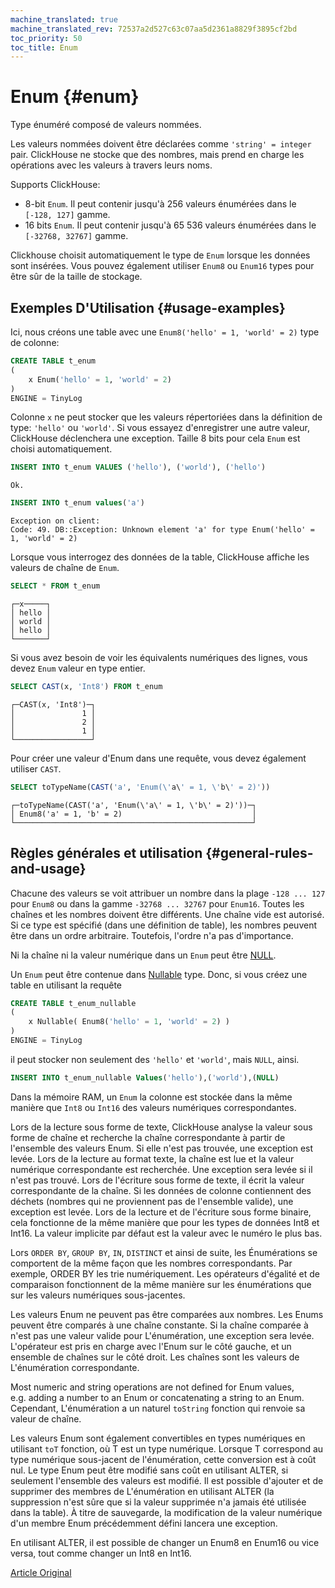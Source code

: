 ```yaml
---
machine_translated: true
machine_translated_rev: 72537a2d527c63c07aa5d2361a8829f3895cf2bd
toc_priority: 50
toc_title: Enum
---
```


# Enum {#enum}

Type énuméré composé de valeurs nommées.

Les valeurs nommées doivent être déclarées comme `'string' = integer` pair. ClickHouse ne stocke que des nombres, mais prend en charge les opérations avec les valeurs à travers leurs noms.

Supports ClickHouse:

-   8-bit `Enum`. Il peut contenir jusqu'à 256 valeurs énumérées dans le `[-128, 127]` gamme.
-   16 bits `Enum`. Il peut contenir jusqu'à 65 536 valeurs énumérées dans le `[-32768, 32767]` gamme.

Clickhouse choisit automatiquement le type de `Enum` lorsque les données sont insérées. Vous pouvez également utiliser `Enum8` ou `Enum16` types pour être sûr de la taille de stockage.

## Exemples D'Utilisation {#usage-examples}

Ici, nous créons une table avec une `Enum8('hello' = 1, 'world' = 2)` type de colonne:

``` sql
CREATE TABLE t_enum
(
    x Enum('hello' = 1, 'world' = 2)
)
ENGINE = TinyLog
```

Colonne `x` ne peut stocker que les valeurs répertoriées dans la définition de type: `'hello'` ou `'world'`. Si vous essayez d'enregistrer une autre valeur, ClickHouse déclenchera une exception. Taille 8 bits pour cela `Enum` est choisi automatiquement.

``` sql
INSERT INTO t_enum VALUES ('hello'), ('world'), ('hello')
```

``` text
Ok.
```

``` sql
INSERT INTO t_enum values('a')
```

``` text
Exception on client:
Code: 49. DB::Exception: Unknown element 'a' for type Enum('hello' = 1, 'world' = 2)
```

Lorsque vous interrogez des données de la table, ClickHouse affiche les valeurs de chaîne de `Enum`.

``` sql
SELECT * FROM t_enum
```

``` text
┌─x─────┐
│ hello │
│ world │
│ hello │
└───────┘
```

Si vous avez besoin de voir les équivalents numériques des lignes, vous devez `Enum` valeur en type entier.

``` sql
SELECT CAST(x, 'Int8') FROM t_enum
```

``` text
┌─CAST(x, 'Int8')─┐
│               1 │
│               2 │
│               1 │
└─────────────────┘
```

Pour créer une valeur d'Enum dans une requête, vous devez également utiliser `CAST`.

``` sql
SELECT toTypeName(CAST('a', 'Enum(\'a\' = 1, \'b\' = 2)'))
```

``` text
┌─toTypeName(CAST('a', 'Enum(\'a\' = 1, \'b\' = 2)'))─┐
│ Enum8('a' = 1, 'b' = 2)                             │
└─────────────────────────────────────────────────────┘
```

## Règles générales et utilisation {#general-rules-and-usage}

Chacune des valeurs se voit attribuer un nombre dans la plage `-128 ... 127` pour `Enum8` ou dans la gamme `-32768 ... 32767` pour `Enum16`. Toutes les chaînes et les nombres doivent être différents. Une chaîne vide est autorisé. Si ce type est spécifié (dans une définition de table), les nombres peuvent être dans un ordre arbitraire. Toutefois, l'ordre n'a pas d'importance.

Ni la chaîne ni la valeur numérique dans un `Enum` peut être [NULL](../../sql-reference/syntax.md).

Un `Enum` peut être contenue dans [Nullable](nullable.md) type. Donc, si vous créez une table en utilisant la requête

``` sql
CREATE TABLE t_enum_nullable
(
    x Nullable( Enum8('hello' = 1, 'world' = 2) )
)
ENGINE = TinyLog
```

il peut stocker non seulement des `'hello'` et `'world'`, mais `NULL`, ainsi.

``` sql
INSERT INTO t_enum_nullable Values('hello'),('world'),(NULL)
```

Dans la mémoire RAM, un `Enum` la colonne est stockée dans la même manière que `Int8` ou `Int16` des valeurs numériques correspondantes.

Lors de la lecture sous forme de texte, ClickHouse analyse la valeur sous forme de chaîne et recherche la chaîne correspondante à partir de l'ensemble des valeurs Enum. Si elle n'est pas trouvée, une exception est levée. Lors de la lecture au format texte, la chaîne est lue et la valeur numérique correspondante est recherchée. Une exception sera levée si il n'est pas trouvé.
Lors de l'écriture sous forme de texte, il écrit la valeur correspondante de la chaîne. Si les données de colonne contiennent des déchets (nombres qui ne proviennent pas de l'ensemble valide), une exception est levée. Lors de la lecture et de l'écriture sous forme binaire, cela fonctionne de la même manière que pour les types de données Int8 et Int16.
La valeur implicite par défaut est la valeur avec le numéro le plus bas.

Lors `ORDER BY`, `GROUP BY`, `IN`, `DISTINCT` et ainsi de suite, les Énumérations se comportent de la même façon que les nombres correspondants. Par exemple, ORDER BY les trie numériquement. Les opérateurs d'égalité et de comparaison fonctionnent de la même manière sur les énumérations que sur les valeurs numériques sous-jacentes.

Les valeurs Enum ne peuvent pas être comparées aux nombres. Les Enums peuvent être comparés à une chaîne constante. Si la chaîne comparée à n'est pas une valeur valide pour L'énumération, une exception sera levée. L'opérateur est pris en charge avec l'Enum sur le côté gauche, et un ensemble de chaînes sur le côté droit. Les chaînes sont les valeurs de L'énumération correspondante.

Most numeric and string operations are not defined for Enum values, e.g. adding a number to an Enum or concatenating a string to an Enum.
Cependant, L'énumération a un naturel `toString` fonction qui renvoie sa valeur de chaîne.

Les valeurs Enum sont également convertibles en types numériques en utilisant `toT` fonction, où T est un type numérique. Lorsque T correspond au type numérique sous-jacent de l'énumération, cette conversion est à coût nul.
Le type Enum peut être modifié sans coût en utilisant ALTER, si seulement l'ensemble des valeurs est modifié. Il est possible d'ajouter et de supprimer des membres de L'énumération en utilisant ALTER (la suppression n'est sûre que si la valeur supprimée n'a jamais été utilisée dans la table). À titre de sauvegarde, la modification de la valeur numérique d'un membre Enum précédemment défini lancera une exception.

En utilisant ALTER, il est possible de changer un Enum8 en Enum16 ou vice versa, tout comme changer un Int8 en Int16.

[Article Original](https://clickhouse.tech/docs/en/data_types/enum/) <!--hide-->
